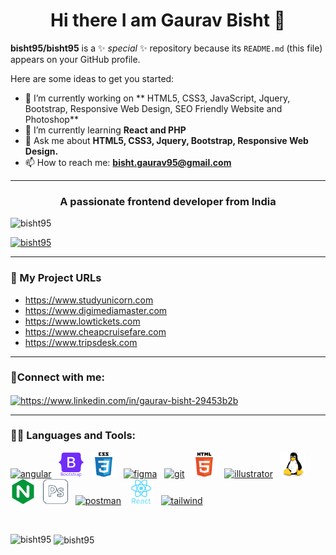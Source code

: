 <h1 align="center"> Hi there I am Gaurav Bisht  👋</h1>

**bisht95/bisht95** is a ✨ _special_ ✨ repository because its `README.md` (this file) appears on your GitHub profile.

Here are some ideas to get you started:

- 🔭 I’m currently working on ** HTML5, CSS3, JavaScript, Jquery, Bootstrap, Responsive Web Design, SEO Friendly Website and Photoshop**
- 🌱 I’m currently learning **React and PHP**
- 💬 Ask me about  **HTML5, CSS3, Jquery, Bootstrap, Responsive Web Design.**
- 📫 How to reach me: **bisht.gaurav95@gmail.com**
                      

<hr>
<h3 align="center">A passionate frontend developer from India</h3>

<p align="left"> <img src="https://komarev.com/ghpvc/?username=bisht95&label=Profile%20views&color=0e75b6&style=flat" alt="bisht95" /> </p>

<p align="left"> <a href="https://github.com/ryo-ma/github-profile-trophy"><img src="https://github-profile-trophy.vercel.app/?username=bisht95" alt="bisht95" /></a> </p>
<hr>

<h3 align="left"> 🚀 My Project URLs</h3>
<ul>
    <li><a href="https://www.studyunicorn.com">https://www.studyunicorn.com </a></li>
    <li><a href="https://www.digimediamaster.com">https://www.digimediamaster.com</a></li>
    <li><a href="https://www.lowtickets.com">https://www.lowtickets.com</a></li>
    <li><a href="https://www.cheapcruisefare.com">https://www.cheapcruisefare.com</a></li>
    <li><a href="https://www.tripsdesk.com">https://www.tripsdesk.com</a></li>
</ul>


<hr>
<h3 align="left">🤝Connect with me:</h3>
<p align="left">
<a href="https://linkedin.com/in/https://www.linkedin.com/in/gaurav-bisht-29453b2b" target="blank"><img align="center" src="https://raw.githubusercontent.com/rahuldkjain/github-profile-readme-generator/master/src/images/icons/Social/linked-in-alt.svg" alt="https://www.linkedin.com/in/gaurav-bisht-29453b2b" height="30" width="40" /></a>
</p>
<hr>

<h3 align="left">👨‍💻 Languages and Tools:</h3>
<p align="left"><a href="https://angular.io" target="_blank" rel="noreferrer"> <img src="https://angular.io/assets/images/logos/angular/angular.svg" alt="angular" width="40" height="40"/></a> &nbsp; <a href="https://getbootstrap.com" target="_blank" rel="noreferrer"><img src="https://raw.githubusercontent.com/devicons/devicon/master/icons/bootstrap/bootstrap-plain-wordmark.svg" alt="bootstrap" width="40" height="40"/></a> &nbsp; <a href="https://www.w3schools.com/css/" target="_blank" rel="noreferrer"><img src="https://raw.githubusercontent.com/devicons/devicon/master/icons/css3/css3-original-wordmark.svg" alt="css3" width="40" height="40"/></a> &nbsp; <a href="https://www.figma.com/" target="_blank" rel="noreferrer"> <img src="https://www.vectorlogo.zone/logos/figma/figma-icon.svg" alt="figma" width="40" height="40"/></a> &nbsp; <a href="https://git-scm.com/" target="_blank" rel="noreferrer"><img src="https://www.vectorlogo.zone/logos/git-scm/git-scm-icon.svg" alt="git" width="40" height="40"/></a> &nbsp; <a href="https://www.w3.org/html/" target="_blank" rel="noreferrer"><img src="https://raw.githubusercontent.com/devicons/devicon/master/icons/html5/html5-original-wordmark.svg" alt="html5" width="40" height="40"/></a> &nbsp; <a href="https://www.adobe.com/in/products/illustrator.html" target="_blank" rel="noreferrer"> <img src="https://www.vectorlogo.zone/logos/adobe_illustrator/adobe_illustrator-icon.svg" alt="illustrator" width="40" height="40"/></a> &nbsp; <a href="https://www.linux.org/" target="_blank" rel="noreferrer"> <img src="https://raw.githubusercontent.com/devicons/devicon/master/icons/linux/linux-original.svg" alt="linux" width="40" height="40"/></a> &nbsp; <a href="https://www.nginx.com" target="_blank" rel="noreferrer"><img src="https://raw.githubusercontent.com/devicons/devicon/master/icons/nginx/nginx-original.svg" alt="nginx" width="40" height="40"/></a> &nbsp; <a href="https://www.photoshop.com/en" target="_blank" rel="noreferrer"><img src="https://raw.githubusercontent.com/devicons/devicon/master/icons/photoshop/photoshop-line.svg" alt="photoshop" width="40" height="40"/></a> &nbsp; <a href="https://postman.com" target="_blank" rel="noreferrer"><img src="https://www.vectorlogo.zone/logos/getpostman/getpostman-icon.svg" alt="postman" width="40" height="40"/></a> &nbsp; <a href="https://reactjs.org/" target="_blank" rel="noreferrer"><img src="https://raw.githubusercontent.com/devicons/devicon/master/icons/react/react-original-wordmark.svg" alt="react" width="40" height="40"/></a> &nbsp; <a href="https://tailwindcss.com/" target="_blank" rel="noreferrer"> <img src="https://www.vectorlogo.zone/logos/tailwindcss/tailwindcss-icon.svg" alt="tailwind" width="40" height="40"/></a> </p>

 <br>

<p><img align="left" src="https://github-readme-stats.vercel.app/api/top-langs?username=bisht95&show_icons=true&locale=en&layout=compact" alt="bisht95" /></p>

<p>&nbsp;<img align="center" src="https://github-readme-stats.vercel.app/api?username=bisht95&show_icons=true&locale=en" alt="bisht95" /></p>
